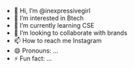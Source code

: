 - 👋 Hi, I’m @inexpressivegirl
- 👀 I’m interested in Btech
- 🌱 I’m currently learning CSE
- 💞️ I’m looking to collaborate with brands
- 📫 How to reach me Instagram
- 😄 Pronouns: ...
- ⚡ Fun fact: ...

<!---
inexpressivegirl/inexpressivegirl is a ✨ special ✨ repository because its `README.md` (this file) appears on your GitHub profile.
You can click the Preview link to take a look at your changes.
--->
